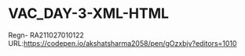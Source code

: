 # VAC_DAY-3-XML-HTML
Regn- RA211027010122
URL:https://codepen.io/akshatsharma2058/pen/gOzxbjv?editors=1010
